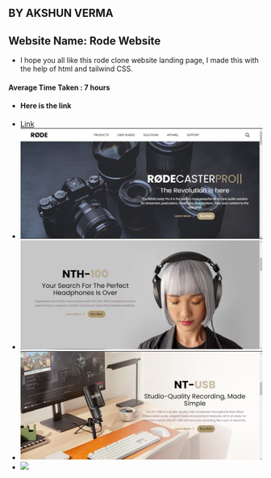 ## BY AKSHUN VERMA

## Website Name: Rode Website 
- I hope you all like this rode clone website landing page, I made this with the help of html and tailwind CSS.

#### Average Time Taken : 7 hours

- #### Here is the link 
- [Link](https://rode-aivy-ineuron.netlify.app/)
- ![](images/r1.png)
- ![](images/r2.png)
- ![](images/r3.png)
- ![](https://img.shields.io/badge/Html-Tailwind%20CSS-lightgrey)


